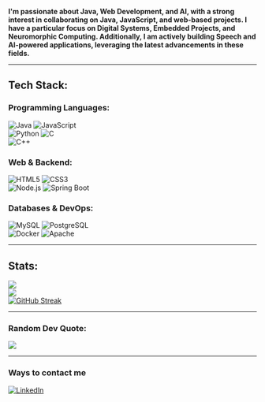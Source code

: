 
 **I'm passionate about Java, Web Development, and AI, with a strong interest in collaborating on Java, JavaScript, and web-based projects. I have a particular focus on Digital Systems, Embedded Projects, and Neuromorphic Computing. Additionally, I am actively building Speech and AI-powered applications, leveraging the latest advancements in these fields.**  


---

## Tech Stack:

### **Programming Languages:**
![Java](https://img.shields.io/badge/java-%23ED8B00.svg?style=for-the-badge&logo=openjdk&logoColor=white)  ![JavaScript](https://img.shields.io/badge/javascript-%23323330.svg?style=for-the-badge&logo=javascript&logoColor=%23F7DF1E)  
![Python](https://img.shields.io/badge/python-3670A0?style=for-the-badge&logo=python&logoColor=ffdd54)  ![C](https://img.shields.io/badge/c-%2300599C.svg?style=for-the-badge&logo=c&logoColor=white)  
![C++](https://img.shields.io/badge/c++-%2300599C.svg?style=for-the-badge&logo=c%2B%2B&logoColor=white)  

### **Web & Backend:**
![HTML5](https://img.shields.io/badge/html5-%23E34F26.svg?style=for-the-badge&logo=html5&logoColor=white) ![CSS3](https://img.shields.io/badge/css3-%231572B6.svg?style=for-the-badge&logo=css3&logoColor=white)  
![Node.js](https://img.shields.io/badge/node.js-6DA55F?style=for-the-badge&logo=node.js&logoColor=white)  ![Spring Boot](https://img.shields.io/badge/springboot-%236DB33F.svg?style=for-the-badge&logo=spring&logoColor=white)  

### **Databases & DevOps:**
![MySQL](https://img.shields.io/badge/mysql-%2300f.svg?style=for-the-badge&logo=mysql&logoColor=white)  ![PostgreSQL](https://img.shields.io/badge/postgresql-%23316192.svg?style=for-the-badge&logo=postgresql&logoColor=white)  
![Docker](https://img.shields.io/badge/docker-%230db7ed.svg?style=for-the-badge&logo=docker&logoColor=white)  ![Apache](https://img.shields.io/badge/apache-%23D42029.svg?style=for-the-badge&logo=apache&logoColor=white)  

---

##  Stats:

![](https://github-readme-stats.vercel.app/api?username=shayen71421&theme=react&hide_border=false&include_all_commits=true&count_private=true)  
![](https://github-readme-stats.vercel.app/api/top-langs/?username=shayen71421&theme=react&hide_border=false&include_all_commits=true&count_private=true&layout=compact)  
[![GitHub Streak](https://github-readme-streak-stats-seven-ivory.vercel.app?user=shayen71421&theme=react)](https://git.io/streak-stats)

---

### Random Dev Quote:

![](https://quotes-github-readme.vercel.app/api?type=horizontal&theme=github_dark)  

---


###  Ways to contact me

[![LinkedIn](https://img.shields.io/badge/LinkedIn-%230077B5.svg?style=for-the-badge&logo=linkedin&logoColor=white)](https://www.linkedin.com/in/shayen-thomas-b78b02302/)  

